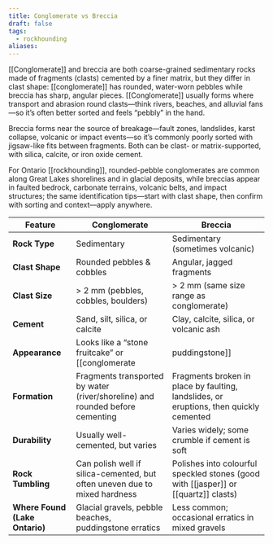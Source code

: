 ```yaml
---
title: Conglomerate vs Breccia
draft: false
tags:
  - rockhounding
aliases:
---
```

[[Conglomerate]] and breccia are both coarse-grained sedimentary rocks made of fragments (clasts) cemented by a finer matrix, but they differ in clast shape: [[conglomerate]] has rounded, water-worn pebbles while breccia has sharp, angular pieces. [[Conglomerate]] usually forms where transport and abrasion round clasts—think rivers, beaches, and alluvial fans—so it’s often better sorted and feels “pebbly” in the hand. 

Breccia forms near the source of breakage—fault zones, landslides, karst collapse, volcanic or impact events—so it’s commonly poorly sorted with jigsaw-like fits between fragments. Both can be clast- or matrix-supported, with silica, calcite, or iron oxide cement. 

For Ontario [[rockhounding]], rounded-pebble conglomerates are common along Great Lakes shorelines and in glacial deposits, while breccias appear in faulted bedrock, carbonate terrains, volcanic belts, and impact structures; the same identification tips—start with clast shape, then confirm with sorting and context—apply anywhere.

| Feature                        | Conglomerate                                                                  | Breccia                                                                                |
| ------------------------------ | ----------------------------------------------------------------------------- | -------------------------------------------------------------------------------------- |
| **Rock Type**                  | Sedimentary                                                                   | Sedimentary (sometimes volcanic)                                                       |
| **Clast Shape**                | Rounded pebbles & cobbles                                                     | Angular, jagged fragments                                                              |
| **Clast Size**                 | > 2 mm (pebbles, cobbles, boulders)                                           | > 2 mm (same size range as conglomerate)                                               |
| **Cement**                     | Sand, silt, silica, or calcite                                                | Clay, calcite, silica, or volcanic ash                                                 |
| **Appearance**                 | Looks like a “stone fruitcake” or [[conglomerate|puddingstone]]                                | Looks like a “jigsaw puzzle” of broken rock                                            |
| **Formation**                  | Fragments transported by water (river/shoreline) and rounded before cementing | Fragments broken in place by faulting, landslides, or eruptions, then quickly cemented |
| **Durability**                 | Usually well-cemented, but varies                                             | Varies widely; some crumble if cement is soft                                          |
| **Rock Tumbling**              | Can polish well if silica-cemented, but often uneven due to mixed hardness    | Polishes into colourful speckled stones (good with [[jasper]] or [[quartz]] clasts)    |
| **Where Found (Lake Ontario)** | Glacial gravels, pebble beaches, puddingstone erratics                        | Less common; occasional erratics in mixed gravels                                      |
